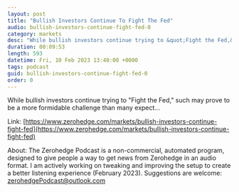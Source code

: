 ```yaml
---
layout: post
title: "Bullish Investors Continue To Fight The Fed"
audio: bullish-investors-continue-fight-fed-0
category: markets
desc: "While bullish investors continue trying to &quot;Fight the Fed,&quot; such may prove to be a more formidable challenge than many expect..."
duration: 00:09:53
length: 593
datetime: Fri, 10 Feb 2023 13:40:00 +0000
tags: podcast
guid: bullish-investors-continue-fight-fed-0
order: 0
---
```

While bullish investors continue trying to &quot;Fight the Fed,&quot; such may prove to be a more formidable challenge than many expect...

Link: [https://www.zerohedge.com/markets/bullish-investors-continue-fight-fed](https://www.zerohedge.com/markets/bullish-investors-continue-fight-fed)

About: The Zerohedge Podcast is a non-commercial, automated program, designed to give people a way to get news from Zerohedge in an audio format.  I am actively working on tweaking and improving the setup to create a better listening experience (February 2023).  Suggestions are welcome: [zerohedgePodcast@outlook.com](mailto:zerohedgePodcast@outlook.com)